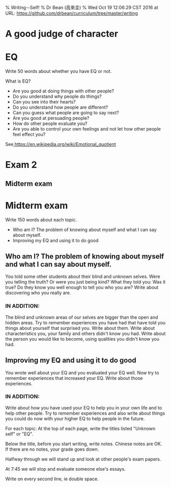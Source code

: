 % Writing--Self!
% Dr Bean (高來圭)
% Wed Oct 19 12:06:29 CST 2016 at URL: https://github.com/drbean/curriculum/tree/master/writing

# A good judge of character

# EQ

Write 50 words about whether you have EQ or not.

What is EQ?                                                                                                                                    

- Are you good at doing things with other people?
- Do you understand why people do things?
- Can you see into their hearts?
- Do you understand how people are different?
- Can you guess what people are going to say next?
- Are you good at persuading people?
- How do other people evaluate you?
- Are you able to control your own feelings and not let how other people feel effect you?

See[ https://en.wikipedia.org/wiki/Emotional_quotient ](https://en.wikipedia.org/wiki/Emotional_quotient)

# Exam 2

## Midterm exam
# Midterm exam

Write 150 words about each topic. 

* Who am I? The problem of knowing about myself and what I can say about myself.
* Improving my EQ and using it to do good

## Who am I? The problem of knowing about myself and what I can say about myself.

You told some other students about their blind and unknown selves. Were you telling the truth? Or were you just being kind? What they told you: Was it true? Do they know you well enough to tell you who you are? Write about discovering who you really are.

### IN ADDITION:

The blind and unknown areas of our selves are bigger than the open and hidden areas. Try to remember experiences you have had that have told you things about yourself that surprised you. Write about them. Write about characteristics you, your family and others didn't know you had. Write about the person you would like to become, using qualities you didn't know you had.

## Improving my EQ and using it to do good

You wrote well about your EQ and you evaluated your EQ well. 
Now try to remember experiences that increased your EQ. Write about those experiences. 

### IN ADDITION:

Write about how you have used your EQ to help you in your own life and to help other people. Try to remember experiences and also write about things you could do now with your higher EQ to help people in the future.

For each topic: At the top of each page, write the titles listed "Unknown self" or "EQ".

Below the title, before you start writing, write notes. Chinese notes are OK. If there are no notes, your grade goes down.

Halfway through we will stand up and look at other people's exam papers.

At 7:45 we will stop and evaluate someone else's essays.

Write on every second line, ie double space.
